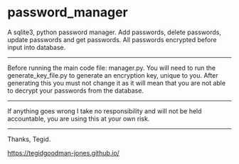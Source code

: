 # password_manager
A sqlite3, python password manager. Add passwords, delete passwords, update passwords and get passwords. All passwords encrypted before input into database.

<hr>
Before running the main code file: manager.py. You will need to run the generate_key_file.py to generate an encryption key, unique to you. After generating this you must not change it as it will mean that you are not able to decrypt your passwords from the database.

<hr>
If anything goes wrong I take no responsibility and will not be held accountable, you are using this at your own risk.

<hr>
Thanks, Tegid.

https://tegidgoodman-jones.github.io/
